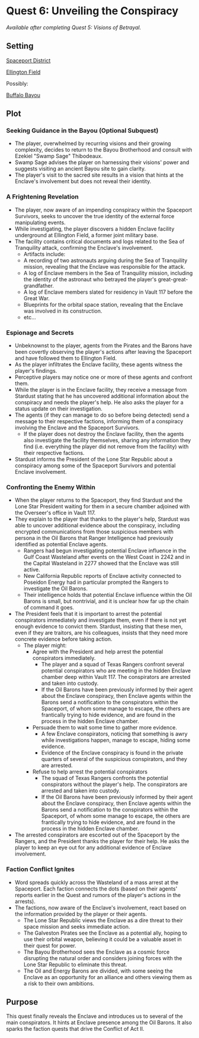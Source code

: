 # Quest 6: Unveiling the Conspiracy
*Available after completing Quest 5: Visions of Betrayal.*

## Setting
[Spaceport District](../../Background/geography/neighborhoods.md#spaceport-district-johnson-space-center)

[Ellington Field](../../Background/geography/neighborhoods.md#ellington-field)

Possibly:

[Buffalo Bayou](../../Background/geography/neighborhoods.md#the-bayous-and-wetlands)


## Plot
### Seeking Guidance in the Bayou (Optional Subquest)

- The player, overwhelmed by recurring visions and their growing complexity, decides to return to the Bayou Brotherhood and consult with Ezekiel "Swamp Sage" Thibodeaux.
- Swamp Sage advises the player on harnessing their visions' power and suggests visiting an ancient Bayou site to gain clarity.
- The player's visit to the sacred site results in a vision that hints at the Enclave's involvement but does not reveal their identity.
### A Frightening Revelation

- The player, now aware of an impending conspiracy within the Spaceport Survivors, seeks to uncover the true identity of the external force manipulating events.
- While investigating, the player discovers a hidden Enclave facility underground at Ellington Field, a former joint military base.
- The facility contains critical documents and logs related to the Sea of Tranquility attack, confirming the Enclave's involvement.
    - Artifacts include:
    - A recording of two astronauts arguing during the Sea of Tranquility mission, revealing that the Enclave was responsible for the attack.
    - A log of Enclave members in the Sea of Tranquility mission, including the identity of the astronaut who betrayed the player's great-great-grandfather.
    - A log of Enclave members slated for residency in Vault 117 before the Great War.
    - Blueprints for the orbital space station, revealing that the Enclave was involved in its construction.
    - etc...
  
### Espionage and Secrets

- Unbeknownst to the player, agents from the Pirates and the Barons have been covertly observing the player's actions after leaving the Spaceport and have followed them to Ellington Field.
- As the player infiltrates the Enclave facility, these agents witness the player's findings.
- Perceptive players may notice one or more of these agents and confront them.
- While the player is in the Enclave facility, they receive a message from Stardust stating that he has uncovered additional information about the conspiracy and needs the player's help. He also asks the player for a status update on their investigation.
- The agents (if they can manage to do so before being detected) send a message to their respective factions, informing them of a conspiracy involving the Enclave and the Spaceport Survivors.
    - If the player does not destroy the Enclave facility, then the agents also investigate the facility themselves, sharing any information they find (i.e. everything the player did not remove from the facility) with their respective factions.
- Stardust informs the President of the Lone Star Republic about a conspiracy among some of the Spaceport Survivors and potential Enclave involvement.

### Confronting the Enemy Within
- When the player returns to the Spaceport, they find Stardust and the Lone Star President waiting for them in a secure chamber adjoined with the Overseer's office in Vault 117. 
- They explain to the player that thanks to the player's help, Stardust was able to uncover additional evidence about the conspiracy, including encrypted communications from those suspicious members with persona in the Oil Barons that Ranger Intelligence had previously identified as potential Enclave agents. 
    - Rangers had begun investigating potential Enclave influence in the Gulf Coast Wasteland after events on the West Coast in 2242 and in the Capital Wasteland in 2277 showed that the Enclave was still active. 
    - New California Republic reports of Enclave activity connected to Poseidon Energy had in particular prompted the Rangers to investigate the Oil Barons. 
    - Their intelligence holds that potential Enclave influence within the Oil Barons is small, but nontrivial, and it is unclear how far up the chain of command it goes.
- The President feels that it is important to arrest the potential conspirators immediately and investigate them, even if there is not yet enough evidence to convict them. Stardust, insisting that these men, even if they are traitors, are his colleagues, insists that they need more concrete evidence before taking action.
    - The player might:
        - Agree with the President and help arrest the potential conspirators immediately.
            - The player and a squad of Texas Rangers confront several potential conspirators who are meeting in the hidden Enclave chamber deep within Vault 117. The conspirators are arrested and taken into custody.
            - If the Oil Barons have been previously informed by their agent about the Enclave conspiracy, then Enclave agents within the Barons send a notification to the conspirators within the Spaceport, of whom some manage to escape, the others are frantically trying to hide evidence, and are found in the process in the hidden Enclave chamber.
        - Persuade them to wait some time to gather more evidence.
            - A few Enclave conspirators, noticing that something is awry while investigations happen, manage to escape, hiding some evidence.
            - Evidence of the Enclave conspiracy is found in the private quarters of several of the suspicious conspirators, and they are arrested.
        - Refuse to help arrest the potential conspirators
            - The squad of Texas Rangers confronts the potential conspirators without the player's help. The conspirators are arrested and taken into custody.
            - If the Oil Barons have been previously informed by their agent about the Enclave conspiracy, then Enclave agents within the Barons send a notification to the conspirators within the Spaceport, of whom some manage to escape, the others are frantically trying to hide evidence, and are found in the process in the hidden Enclave chamber.
- The arrested conspirators are escorted out of the Spaceport by the Rangers, and the President thanks the player for their help. He asks the player to keep an eye out for any additional evidence of Enclave involvement.
### Faction Conflict Ignites
- Word spreads quickly across the Wasteland of a mass arrest at the Spaceport. Each faction connects the dots (based on their agents' reports earlier in the Quest and rumors of the player's actions in the arrests).
- The factions, now aware of the Enclave's involvement, react based on the information provided by the player or their agents.
  - The Lone Star Republic views the Enclave as a dire threat to their space mission and seeks immediate action.
  - The Galveston Pirates see the Enclave as a potential ally, hoping to use their orbital weapon, believing it could be a valuable asset in their quest for power.
  - The Bayou Brotherhood sees the Enclave as a cosmic force disrupting the natural order and considers joining forces with the Lone Star Republic to eliminate this threat.
  - The Oil and Energy Barons are divided, with some seeing the Enclave as an opportunity for an alliance and others viewing them as a risk to their own ambitions.

## Purpose

This quest finally reveals the Enclave and introduces us to several of the main conspirators. It hints at Enclave presence among the Oil Barons. It also sparks the faction quests that drive the Conflict of Act II.

